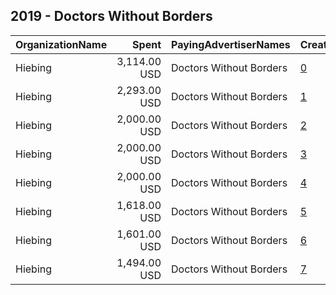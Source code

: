 ## 2019 - Doctors Without Borders 
|OrganizationName|Spent|PayingAdvertiserNames|CreativeUrls|Impressions|Genders|AgeBrackets|CountryCodes|BillingAddresses|CandidateBallotInformation|
|:---|---:|:---|:---|---:|:---|:---|:---|:---|:---|
|Hiebing|3,114.00 USD|Doctors Without Borders|[0](https://www.snap.com/political-ads/asset/1929d82e29f2ec70079b9543aa2d390c8b6f1ba57118052abcc46aa56dc201f6?mediaType=mp4)|548,450||35++|united states|"315 Wisconsin Ave,Madison,53703,US"||
|Hiebing|2,293.00 USD|Doctors Without Borders|[1](https://www.snap.com/political-ads/asset/1929d82e29f2ec70079b9543aa2d390c8b6f1ba57118052abcc46aa56dc201f6?mediaType=mp4)|259,441||35++|united states|"315 Wisconsin Ave,Madison,53703,US"||
|Hiebing|2,000.00 USD|Doctors Without Borders|[2](https://www.snap.com/political-ads/asset/14a69dcdaccead9e7bd9a13212f70c21f1dbcd4efbbeeb73e7c8258ca6890510?mediaType=mp4)|410,454||35++|united states|"315 Wisconsin Ave,Madison,53703,US"||
|Hiebing|2,000.00 USD|Doctors Without Borders|[3](https://www.snap.com/political-ads/asset/6933e376729aa7431ee3b01db7163f9346a4bd5bcbfb2e6d13c4bc57166c340a?mediaType=mp4)|1,594,712||22+|united states|"315 Wisconsin Ave,Madison,53703,US"||
|Hiebing|2,000.00 USD|Doctors Without Borders|[4](https://www.snap.com/political-ads/asset/1929d82e29f2ec70079b9543aa2d390c8b6f1ba57118052abcc46aa56dc201f6?mediaType=mp4)|524,119||35++|united states|"315 Wisconsin Ave,Madison,53703,US"||
|Hiebing|1,618.00 USD|Doctors Without Borders|[5](https://www.snap.com/political-ads/asset/18d0a5636632f42d55e7e9cdc55e8c087d2d5216d6e5f17acaa3206dcc0cae80?mediaType=mp4)|275,746||35++|united states|"315 Wisconsin Ave,Madison,53703,US"||
|Hiebing|1,601.00 USD|Doctors Without Borders|[6](https://www.snap.com/political-ads/asset/18d0a5636632f42d55e7e9cdc55e8c087d2d5216d6e5f17acaa3206dcc0cae80?mediaType=mp4)|786,755||21-34|united states|"315 Wisconsin Ave,Madison,53703,US"||
|Hiebing|1,494.00 USD|Doctors Without Borders|[7](https://www.snap.com/political-ads/asset/04f6fa78481bb59a68635ee4720e4e0bf471c614ed34672e95a4ab5709459b49?mediaType=mp4)|724,820||21+|united states|"315 Wisconsin Ave,Madison,53703,US"||
